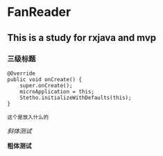 # FanReader
## This is a study for rxjava and mvp
### 三级标题
```
@Override
public void onCreate() {
    super.onCreate();
    microApplication = this;
    Stetho.initializeWithDefaults(this);
}
```

`这个是放入什么的`

_斜体测试_

**粗体测试**

